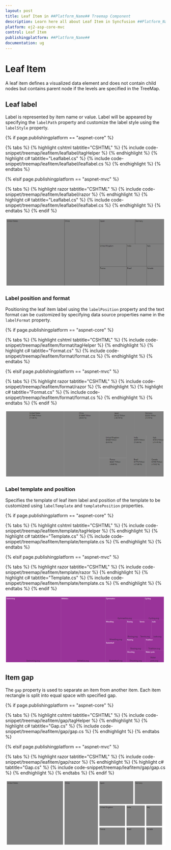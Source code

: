 ```yaml
---
layout: post
title: Leaf Item in ##Platform_Name## Treemap Component
description: Learn here all about Leaf Item in Syncfusion ##Platform_Name## Treemap component and more.
platform: ej2-asp-core-mvc
control: Leaf Item
publishingplatform: ##Platform_Name##
documentation: ug
---
```


# Leaf Item

A leaf item defines a visualized data element and does not contain child nodes but contains parent node if the levels are specified in the TreeMap.

## Leaf label

Label is represented by item name or value. Label will be appeared by specifying the `labelPath` property and customize the label style using the `labelStyle` property.

{% if page.publishingplatform == "aspnet-core" %}

{% tabs %}
{% highlight cshtml tabtitle="CSHTML" %}
{% include code-snippet/treemap/leafitem/leaflabel/tagHelper %}
{% endhighlight %}
{% highlight c# tabtitle="Leaflabel.cs" %}
{% include code-snippet/treemap/leafitem/leaflabel/leaflabel.cs %}
{% endhighlight %}
{% endtabs %}

{% elsif page.publishingplatform == "aspnet-mvc" %}

{% tabs %}
{% highlight razor tabtitle="CSHTML" %}
{% include code-snippet/treemap/leafitem/leaflabel/razor %}
{% endhighlight %}
{% highlight c# tabtitle="Leaflabel.cs" %}
{% include code-snippet/treemap/leafitem/leaflabel/leaflabel.cs %}
{% endhighlight %}
{% endtabs %}
{% endif %}



![TreeMap with leaf item](images/LeafItem/LeafLabel.png)

<!-- markdownlint-disable MD036 -->

### Label position and format

Positioning the leaf item label using the `labelPosition` property and the text format can be customized by specifying data source properties name in the `labelFormat` property.

{% if page.publishingplatform == "aspnet-core" %}

{% tabs %}
{% highlight cshtml tabtitle="CSHTML" %}
{% include code-snippet/treemap/leafitem/format/tagHelper %}
{% endhighlight %}
{% highlight c# tabtitle="Format.cs" %}
{% include code-snippet/treemap/leafitem/format/format.cs %}
{% endhighlight %}
{% endtabs %}

{% elsif page.publishingplatform == "aspnet-mvc" %}

{% tabs %}
{% highlight razor tabtitle="CSHTML" %}
{% include code-snippet/treemap/leafitem/format/razor %}
{% endhighlight %}
{% highlight c# tabtitle="Format.cs" %}
{% include code-snippet/treemap/leafitem/format/format.cs %}
{% endhighlight %}
{% endtabs %}
{% endif %}



![TreeMap with label position and format](images/LeafItem/LabelFormat.png)

<!-- markdownlint-disable MD036 -->

### Label template and position

Specifies the template of leaf item label and position of the template to be customized using `labelTemplate` and `templatePosition` properties.

{% if page.publishingplatform == "aspnet-core" %}

{% tabs %}
{% highlight cshtml tabtitle="CSHTML" %}
{% include code-snippet/treemap/leafitem/template/tagHelper %}
{% endhighlight %}
{% highlight c# tabtitle="Template.cs" %}
{% include code-snippet/treemap/leafitem/template/template.cs %}
{% endhighlight %}
{% endtabs %}

{% elsif page.publishingplatform == "aspnet-mvc" %}

{% tabs %}
{% highlight razor tabtitle="CSHTML" %}
{% include code-snippet/treemap/leafitem/template/razor %}
{% endhighlight %}
{% highlight c# tabtitle="Template.cs" %}
{% include code-snippet/treemap/leafitem/template/template.cs %}
{% endhighlight %}
{% endtabs %}
{% endif %}



![TreeMap with leaf item template](images/LeafItem/TemplatePosition.png)

<!-- markdownlint-disable MD036 -->

## Item gap

The `gap` property is used to separate an item from another item. Each item rectangle is split into equal space with specified gap.

{% if page.publishingplatform == "aspnet-core" %}

{% tabs %}
{% highlight cshtml tabtitle="CSHTML" %}
{% include code-snippet/treemap/leafitem/gap/tagHelper %}
{% endhighlight %}
{% highlight c# tabtitle="Gap.cs" %}
{% include code-snippet/treemap/leafitem/gap/gap.cs %}
{% endhighlight %}
{% endtabs %}

{% elsif page.publishingplatform == "aspnet-mvc" %}

{% tabs %}
{% highlight razor tabtitle="CSHTML" %}
{% include code-snippet/treemap/leafitem/gap/razor %}
{% endhighlight %}
{% highlight c# tabtitle="Gap.cs" %}
{% include code-snippet/treemap/leafitem/gap/gap.cs %}
{% endhighlight %}
{% endtabs %}
{% endif %}



![Gap in TreeMap item](images/LeafItem/itemgap.png)